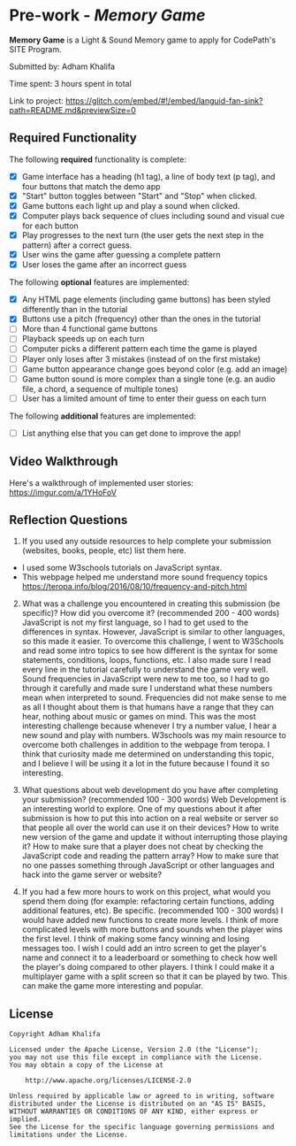 # Pre-work - *Memory Game*

**Memory Game** is a Light & Sound Memory game to apply for CodePath's SITE Program. 

Submitted by: Adham Khalifa

Time spent: 3 hours spent in total

Link to project: https://glitch.com/embed/#!/embed/languid-fan-sink?path=README.md&previewSize=0

## Required Functionality

The following **required** functionality is complete:

* [x] Game interface has a heading (h1 tag), a line of body text (p tag), and four buttons that match the demo app
* [x] "Start" button toggles between "Start" and "Stop" when clicked. 
* [x] Game buttons each light up and play a sound when clicked. 
* [x] Computer plays back sequence of clues including sound and visual cue for each button
* [x] Play progresses to the next turn (the user gets the next step in the pattern) after a correct guess. 
* [x] User wins the game after guessing a complete pattern
* [x] User loses the game after an incorrect guess

The following **optional** features are implemented:

* [x] Any HTML page elements (including game buttons) has been styled differently than in the tutorial
* [x] Buttons use a pitch (frequency) other than the ones in the tutorial
* [ ] More than 4 functional game buttons
* [ ] Playback speeds up on each turn
* [ ] Computer picks a different pattern each time the game is played
* [ ] Player only loses after 3 mistakes (instead of on the first mistake)
* [ ] Game button appearance change goes beyond color (e.g. add an image)
* [ ] Game button sound is more complex than a single tone (e.g. an audio file, a chord, a sequence of multiple tones)
* [ ] User has a limited amount of time to enter their guess on each turn

The following **additional** features are implemented:

- [ ] List anything else that you can get done to improve the app!

## Video Walkthrough

Here's a walkthrough of implemented user stories:
https://imgur.com/a/1YHoFoV


## Reflection Questions
1. If you used any outside resources to help complete your submission (websites, books, people, etc) list them here. 
- I used some W3schools tutorials on JavaScript syntax.
- This webpage helped me understand more sound frequency topics https://teropa.info/blog/2016/08/10/frequency-and-pitch.html

2. What was a challenge you encountered in creating this submission (be specific)? How did you overcome it? (recommended 200 - 400 words) 
JavaScript is not my first language, so I had to get used to the differences in syntax. However, JavaScript is similar to other languages, so this made it easier. To overcome this challenge, I went to W3Schools and read some intro topics to see how different is the syntax for some statements, conditions, loops, functions, etc. I also made sure I read every line in the tutorial carefully to understand the game very well.
Sound frequencies in JavaScript were new to me too, so I had to go through it carefully and made sure I understand what these numbers mean when interpreted to sound. Frequencies did not make sense to me as all I thought about them is that humans have a range that they can hear, nothing about music or games on mind. This was the most interesting challenge because whenever I try a number value, I hear a new sound and play with numbers.
W3schools was my main resource to overcome both challenges in addition to the webpage from teropa. I think that curiosity made me determined on understanding this topic, and I believe I will be using it a lot in the future because I found it so interesting. 

3. What questions about web development do you have after completing your submission? (recommended 100 - 300 words) 
Web Development is an interesting world to explore. One of my questions about it after submission is how to put this into action on a real website or server so that people all over the world can use it on their devices? How to write new version of the game and update it without interrupting those playing it?
How to make sure that a player does not cheat by checking the JavaScript code and reading the pattern array? How to make sure that no one passes something through JavaScript or other languages and hack into the game server or website? 

4. If you had a few more hours to work on this project, what would you spend them doing (for example: refactoring certain functions, adding additional features, etc). Be specific. (recommended 100 - 300 words) 
I would have added new functions to create more levels. I think of more complicated levels with more buttons and sounds when the player wins the first level. I think of making some fancy winning and losing messages too. I wish I could add an intro screen to get the player's name and connect it to a leaderboard or something to check how well the player's doing compared to other players. I think I could make it a multiplayer game with a split screen so that it can be played by two. This can make the game more interesting and popular.


## License

    Copyright Adham Khalifa

    Licensed under the Apache License, Version 2.0 (the "License");
    you may not use this file except in compliance with the License.
    You may obtain a copy of the License at

        http://www.apache.org/licenses/LICENSE-2.0

    Unless required by applicable law or agreed to in writing, software
    distributed under the License is distributed on an "AS IS" BASIS,
    WITHOUT WARRANTIES OR CONDITIONS OF ANY KIND, either express or implied.
    See the License for the specific language governing permissions and
    limitations under the License.
